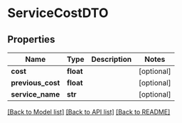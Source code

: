 # ServiceCostDTO

## Properties
Name | Type | Description | Notes
------------ | ------------- | ------------- | -------------
**cost** | **float** |  | [optional] 
**previous_cost** | **float** |  | [optional] 
**service_name** | **str** |  | [optional] 

[[Back to Model list]](../README.md#documentation-for-models) [[Back to API list]](../README.md#documentation-for-api-endpoints) [[Back to README]](../README.md)


